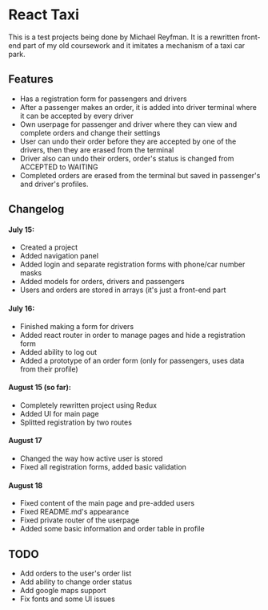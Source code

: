 # React Taxi
This is a test projects being done by Michael Reyfman. It is a rewritten front-end part of my old coursework and it imitates a mechanism of a taxi car park.

## Features
  * Has a registration form for passengers and drivers
  * After a passenger makes an order, it is added into driver terminal where it can be accepted by every driver
  * Own userpage for passenger and driver where they can view and complete orders and change their settings
  * User can undo their order before they are accepted by one of the drivers, then they are erased from the terminal
  * Driver also can undo their orders, order's status is changed from ACCEPTED to WAITING
  * Completed orders are erased from the terminal but saved in passenger's and driver's profiles.

## Changelog
#### July 15:
  * Created a project
  * Added navigation panel
  * Added login and separate registration forms with phone/car number masks
  * Added models for orders, drivers and passengers
  * Users and orders are stored in arrays (it's just a front-end part
#### July 16:
  * Finished making a form for drivers
  * Added react router in order to manage pages and hide a registration form
  * Added ability to log out
  * Added a prototype of an order form (only for passengers, uses data from their profile)
#### August 15 (so far):
  * Completely rewritten project using Redux
  * Added UI for main page
  * Splitted registration by two routes
#### August 17
  * Changed the way how active user is stored
  * Fixed all registration forms, added basic validation
#### August 18
  * Fixed content of the main page and pre-added users
  * Fixed README.md's appearance
  * Fixed private router of the userpage
  * Added some basic information and order table in profile

## TODO
  * Add orders to the user's order list
  * Add ability to change order status
  * Add google maps support
  * Fix fonts and some UI issues
